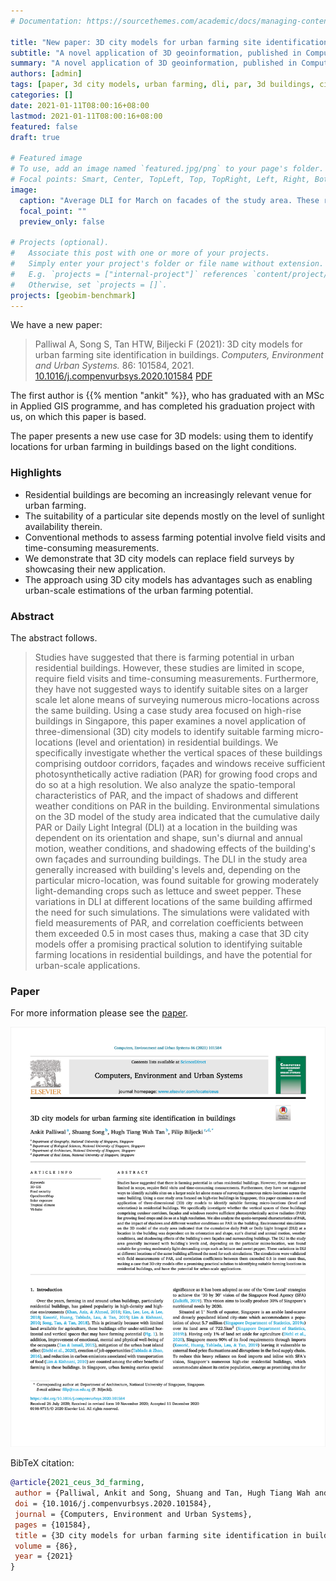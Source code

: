 ```yaml
---
# Documentation: https://sourcethemes.com/academic/docs/managing-content/

title: "New paper: 3D city models for urban farming site identification in buildings"
subtitle: "A novel application of 3D geoinformation, published in Computers, Environment and Urban Systems"
summary: "A novel application of 3D geoinformation, published in Computers, Environment and Urban Systems"
authors: [admin]
tags: [paper, 3d city models, urban farming, dli, par, 3d buildings, cityjson]
categories: []
date: 2021-01-11T08:00:16+08:00
lastmod: 2021-01-11T08:00:16+08:00
featured: false
draft: true

# Featured image
# To use, add an image named `featured.jpg/png` to your page's folder.
# Focal points: Smart, Center, TopLeft, Top, TopRight, Left, Right, BottomLeft, Bottom, BottomRight.
image:
  caption: "Average DLI for March on facades of the study area. These results are a critical insight for decision-making for high-rise urban farming and for maximizing the crop yield."
  focal_point: ""
  preview_only: false

# Projects (optional).
#   Associate this post with one or more of your projects.
#   Simply enter your project's folder or file name without extension.
#   E.g. `projects = ["internal-project"]` references `content/project/deep-learning/index.md`.
#   Otherwise, set `projects = []`.
projects: [geobim-benchmark]
---
```


We have a new paper:

> Palliwal A, Song S, Tan HTW, Biljecki F (2021): 3D city models for urban farming site identification in buildings. _Computers, Environment and Urban Systems._ 86: 101584, 2021. [<i class="ai ai-doi-square ai"></i> 10.1016/j.compenvurbsys.2020.101584](https://doi.org/10.1016/j.compenvurbsys.2020.101584) [<i class="far fa-file-pdf"></i> PDF](/publication/2021-ceus-3-d-farming/2021-ceus-3-d-farming.pdf) <i class="ai ai-open-access-square ai"></i>

The first author is {{% mention "ankit" %}}, who has graduated with an MSc in Applied GIS programme, and has completed his graduation project with us, on which this paper is based.

The paper presents a new use case for 3D models: using them to identify locations for urban farming in buildings based on the light conditions.

### Highlights

- Residential buildings are becoming an increasingly relevant venue for urban farming.
- The suitability of a particular site depends mostly on the level of sunlight availability therein.
- Conventional methods to assess farming potential involve field visits and time-consuming measurements.
- We demonstrate that 3D city models can replace field surveys by showcasing their new application.
- The approach using 3D city models has advantages such as enabling urban-scale estimations of the urban farming potential.

### Abstract

The abstract follows.

> Studies have suggested that there is farming potential in urban residential buildings. However, these studies are limited in scope, require field visits and time-consuming measurements. Furthermore, they have not suggested ways to identify suitable sites on a larger scale let alone means of surveying numerous micro-locations across the same building. Using a case study area focused on high-rise buildings in Singapore, this paper examines a novel application of three-dimensional (3D) city models to identify suitable farming micro-locations (level and orientation) in residential buildings. We specifically investigate whether the vertical spaces of these buildings comprising outdoor corridors, façades and windows receive sufficient photosynthetically active radiation (PAR) for growing food crops and do so at a high resolution. We also analyze the spatio-temporal characteristics of PAR, and the impact of shadows and different weather conditions on PAR in the building. Environmental simulations on the 3D model of the study area indicated that the cumulative daily PAR or Daily Light Integral (DLI) at a location in the building was dependent on its orientation and shape, sun's diurnal and annual motion, weather conditions, and shadowing effects of the building's own façades and surrounding buildings. The DLI in the study area generally increased with building's levels and, depending on the particular micro-location, was found suitable for growing moderately light-demanding crops such as lettuce and sweet pepper. These variations in DLI at different locations of the same building affirmed the need for such simulations. The simulations were validated with field measurements of PAR, and correlation coefficients between them exceeded 0.5 in most cases thus, making a case that 3D city models offer a promising practical solution to identifying suitable farming locations in residential buildings, and have the potential for urban-scale applications.

### Paper 

For more information please see the [paper](/publication/2021-ceus-3-d-farming/).

[![](page-one.png)](/publication/2021-ceus-3-d-farming/)

BibTeX citation:
```bibtex
@article{2021_ceus_3d_farming,
 author = {Palliwal, Ankit and Song, Shuang and Tan, Hugh Tiang Wah and Biljecki, Filip},
 doi = {10.1016/j.compenvurbsys.2020.101584},
 journal = {Computers, Environment and Urban Systems},
 pages = {101584},
 title = {3D city models for urban farming site identification in buildings},
 volume = {86},
 year = {2021}
}
```


